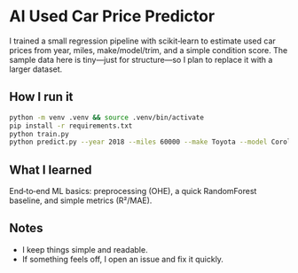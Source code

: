 # AI Used Car Price Predictor

I trained a small regression pipeline with scikit‑learn to estimate used car prices from year, miles, make/model/trim, and a simple condition score. The sample data here is tiny—just for structure—so I plan to replace it with a larger dataset.

## How I run it
```bash
python -m venv .venv && source .venv/bin/activate
pip install -r requirements.txt
python train.py
python predict.py --year 2018 --miles 60000 --make Toyota --model Corolla --trim LE --condition .62
```

## What I learned
End‑to‑end ML basics: preprocessing (OHE), a quick RandomForest baseline, and simple metrics (R²/MAE).

## Notes
- I keep things simple and readable.
- If something feels off, I open an issue and fix it quickly.
